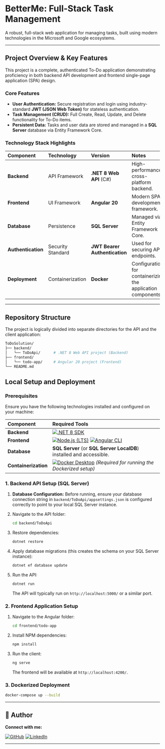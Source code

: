 #  BetterMe: Full-Stack Task Management

A robust, full-stack web application for managing tasks, built using modern technologies in the Microsoft and Google ecosystems.

---

## Project Overview & Key Features

This project is a complete, authenticated To-Do application demonstrating proficiency in both backend API development and frontend single-page application (SPA) design.

### Core Features

* **User Authentication:** Secure registration and login using industry-standard **JWT (JSON Web Token)** for stateless authentication.
* **Task Management (CRUD):** Full Create, Read, Update, and Delete functionality for To-Do items.
* **Persistent Data:** Tasks and user data are stored and managed in a **SQL Server** database via Entity Framework Core.

### Technology Stack Highlights

| Component | Technology | Version | Notes |
| :--- | :--- | :--- | :--- |
| **Backend** | API Framework | **.NET 8 Web API** (C#) | High-performance, cross-platform backend. |
| **Frontend** | UI Framework | **Angular 20** | Modern SPA development framework. |
| **Database** | Persistence | **SQL Server** | Managed via Entity Framework Core. |
| **Authentication** | Security Standard | **JWT Bearer Authentication** | Used for securing API endpoints. |
| **Deployment** | Containerization | **Docker** | Configuration for containerizing the application components. |

---

## Repository Structure

The project is logically divided into separate directories for the API and the client application:

```bash
ToDoSolution/
├── backend/
│   └── ToDoApi/      # .NET 8 Web API project (Backend)
├── frontend/
│   └── todo-app/     # Angular 20 project (Frontend)
└── README.md
```

## Local Setup and Deployment

### Prerequisites

Ensure you have the following technologies installed and configured on your machine:

| Component | Required Tools |
| :--- | :--- |
| **Backend** | [![.NET 8 SDK](https://img.shields.io/badge/.NET_8-512BD4?style=for-the-badge&logo=.net)](https://dotnet.microsoft.com/download/dotnet/8.0) |
| **Frontend** | [![Node.js (LTS)](https://img.shields.io/badge/Node.js-339933?style=for-the-badge&logo=node.js)](https://nodejs.org/en) [![Angular CLI](https://img.shields.io/badge/Angular_CLI-DD0031?style=for-the-badge&logo=angular)](https://angular.io/cli) |
| **Database** | **SQL Server** (or **SQL Server LocalDB**) installed and accessible. |
| **Containerization** | [![Docker Desktop](https://img.shields.io/badge/Docker-2496ED?style=for-the-badge&logo=docker)](https://www.docker.com/products/docker-desktop/) *(Required for running the Dockerized setup)* |

### 1. Backend API Setup (SQL Server)

1.  **Database Configuration:** Before running, ensure your database connection string in `backend/ToDoApi/appsettings.json` is configured correctly to point to your local SQL Server instance.
2.  Navigate to the API folder:
    
    ```bash
    cd backend/ToDoApi
    ```
3.  Restore dependencies:
    
    ```bash
    dotnet restore
    ```
4.  Apply database migrations (this creates the schema on your SQL Server instance):
  
    ```bash
    dotnet ef database update
    ```
5.  Run the API:
    
    ```bash
    dotnet run
    ```
    The API will typically run on `http://localhost:5000/` or a similar port.

### 2. Frontend Application Setup

1.  Navigate to the Angular folder:
   
    ```bash
    cd frontend/todo-app
    ```
2.  Install NPM dependencies:
   
    ```bash
    npm install
    ```
3.  Run the client:
   
    ```bash
    ng serve
    ```
    The frontend will be available at `http://localhost:4200/`.

### 3. Dockerized Deployment

```bash
docker-compose up --build
```


---

## 👤 Author

**Connect with me:**

[![GitHub](https://img.shields.io/badge/GitHub-lana--mustafic-100000?style=for-the-badge&logo=github&logoColor=white)](https://github.com/lana-mustafic)
[![LinkedIn](https://img.shields.io/badge/LinkedIn-lana--mustafic-0077B5?style=for-the-badge&logo=linkedin&logoColor=white)](https://www.linkedin.com/in/lana-mustafic)

---
